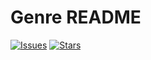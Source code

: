 # Genre README

[![Issues](https://img.shields.io/github/issues/AlbertBaffour/genre-package.svg?style=flat-square)](https://github.com/AlbertBaffour/genre-package/issues)
[![Stars](https://img.shields.io/github/stars/AlbertBaffour/genre-package.svg?style=flat-square)](https://github.com/AlbertBaffour/genre-package/stargazers)
